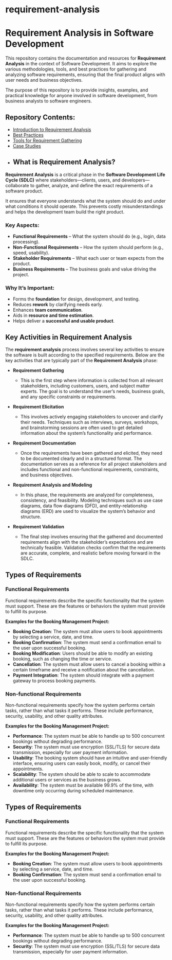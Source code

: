 # requirement-analysis
# Requirement Analysis in Software Development

This repository contains the documentation and resources for **Requirement Analysis** in the context of Software Development. It aims to explore the various methodologies, tools, and best practices for gathering and analyzing software requirements, ensuring that the final product aligns with user needs and business objectives.

The purpose of this repository is to provide insights, examples, and practical knowledge for anyone involved in software development, from business analysts to software engineers.

## Repository Contents:
- [Introduction to Requirement Analysis](#)
- [Best Practices](#)
- [Tools for Requirement Gathering](#)
- [Case Studies](#)
- ## What is Requirement Analysis?

**Requirement Analysis** is a critical phase in the **Software Development Life Cycle (SDLC)** where stakeholders—clients, users, and developers—collaborate to gather, analyze, and define the exact requirements of a software product.

It ensures that everyone understands what the system should do and under what conditions it should operate. This prevents costly misunderstandings and helps the development team build the right product.

### Key Aspects:
- **Functional Requirements** – What the system should do (e.g., login, data processing).
- **Non-Functional Requirements** – How the system should perform (e.g., speed, usability).
- **Stakeholder Requirements** – What each user or team expects from the product.
- **Business Requirements** – The business goals and value driving the project.

### Why It’s Important:
- Forms the **foundation** for design, development, and testing.
- Reduces **rework** by clarifying needs early.
- Enhances **team communication**.
- Aids in **resource and time estimation**.
- Helps deliver a **successful and usable product**.
## Key Activities in Requirement Analysis

The **requirement analysis** process involves several key activities to ensure the software is built according to the specified requirements. Below are the key activities that are typically part of the **Requirement Analysis** phase:

- **Requirement Gathering**
   - This is the first step where information is collected from all relevant stakeholders, including customers, users, and subject matter experts. The goal is to understand the user’s needs, business goals, and any specific constraints or requirements.
   
- **Requirement Elicitation**
   - This involves actively engaging stakeholders to uncover and clarify their needs. Techniques such as interviews, surveys, workshops, and brainstorming sessions are often used to get detailed information about the system’s functionality and performance.

- **Requirement Documentation**
   - Once the requirements have been gathered and elicited, they need to be documented clearly and in a structured format. The documentation serves as a reference for all project stakeholders and includes functional and non-functional requirements, constraints, and business objectives.

- **Requirement Analysis and Modeling**
   - In this phase, the requirements are analyzed for completeness, consistency, and feasibility. Modeling techniques such as use case diagrams, data flow diagrams (DFD), and entity-relationship diagrams (ERD) are used to visualize the system’s behavior and structure.

- **Requirement Validation**
   - The final step involves ensuring that the gathered and documented requirements align with the stakeholder’s expectations and are technically feasible. Validation checks confirm that the requirements are accurate, complete, and realistic before moving forward in the SDLC.
## Types of Requirements

### Functional Requirements
Functional requirements describe the specific functionality that the system must support. These are the features or behaviors the system must provide to fulfill its purpose.

**Examples for the Booking Management Project:**
- **Booking Creation**: The system must allow users to book appointments by selecting a service, date, and time.
- **Booking Confirmation**: The system must send a confirmation email to the user upon successful booking.
- **Booking Modification**: Users should be able to modify an existing booking, such as changing the time or service.
- **Cancellation**: The system must allow users to cancel a booking within a certain timeframe and receive a notification about the cancellation.
- **Payment Integration**: The system should integrate with a payment gateway to process booking payments.

### Non-functional Requirements
Non-functional requirements specify how the system performs certain tasks, rather than what tasks it performs. These include performance, security, usability, and other quality attributes.

**Examples for the Booking Management Project:**
- **Performance**: The system must be able to handle up to 500 concurrent bookings without degrading performance.
- **Security**: The system must use encryption (SSL/TLS) for secure data transmission, especially for user payment information.
- **Usability**: The booking system should have an intuitive and user-friendly interface, ensuring users can easily book, modify, or cancel their appointments.
- **Scalability**: The system should be able to scale to accommodate additional users or services as the business grows.
- **Availability**: The system must be available 99.9% of the time, with downtime only occurring during scheduled maintenance.
## Types of Requirements

### Functional Requirements
Functional requirements describe the specific functionality that the system must support. These are the features or behaviors the system must provide to fulfill its purpose.

**Examples for the Booking Management Project:**
- **Booking Creation**: The system must allow users to book appointments by selecting a service, date, and time.
- **Booking Confirmation**: The system must send a confirmation email to the user upon successful booking.

### Non-functional Requirements
Non-functional requirements specify how the system performs certain tasks, rather than what tasks it performs. These include performance, security, usability, and other quality attributes.

**Examples for the Booking Management Project:**
- **Performance**: The system must be able to handle up to 500 concurrent bookings without degrading performance.
- **Security**: The system must use encryption (SSL/TLS) for secure data transmission, especially for user payment information.
